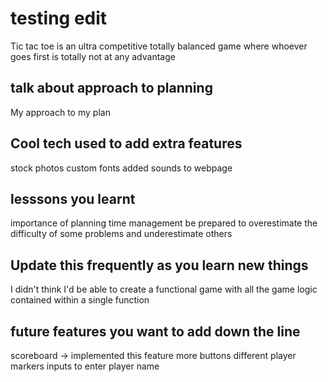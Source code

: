 # testing edit

Tic tac toe is an ultra competitive totally balanced game where whoever goes first is totally not at any advantage

## talk about approach to planning

My approach to my plan 

## Cool tech used to add extra features
stock photos
custom fonts
added sounds to webpage

## lesssons you learnt
importance of planning
time management 
be prepared to overestimate the difficulty of some problems and underestimate others


## Update this frequently as you learn new things

I didn't think I'd be able to create a functional game with all the game logic contained within a single function

## future features you want to add down the line
scoreboard -> implemented this feature
more buttons
different player markers
inputs to enter player name
